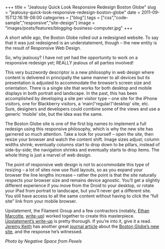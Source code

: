 +++
title         = "Jealousy Quick Look Responsive Redesign Boston Globe"
slug          = "jealousy-quick-look-responsive-redesign-boston-globe"
date          = 2011-09-15T12:16:18-08:00
categories    = ["blog"]
tags          = ["css","code-sample","responsive","site-design"]
image         = "images/posts/features/blogging-business-computer.jpg"
+++

A short while ago, the Boston Globe rolled out a redesigned website. To say that it was just redesigned is an understatement, though – the new entity is the result of Responsive Web Design.

So, why jealousy?  I have not yet had the opportunity to work on a responsive redesign yet; REALLY jealous of all parties involved!<!--more-->

This very buzzwordy descriptor is a new philosophy in web design where content is delivered in principally the same manner to all devices but its presentation is adjusted to accommodate the browser’s screen size and orientation. There is a single site that works for both desktop and mobile displays in both portrait and landscape. In the past, this has been accomplished by developing a site per visitor type – one site for the iPhone visitors, one for Blackberry visitors, a ‘main’/'regular’/'desktop’ site, etc. Sure, designers and developers could combine some of the views and use a generic ‘mobile’ site, but the idea was the same.


The Boston Globe site is one of the first big names to implement a full redesign using this responsive philosophy, which is why the new site has garnered so much attention. Take a look for yourself – open the site, then resize your browser and watch the content shift. Image sizes adjust; column widths shrink; eventually columns start to drop down to be pillars, instead of side-by-side; the navigation shrinks and eventually starts to drop items. The whole thing is just a marvel of web design.

The point of responsive web design is not to accommodate this type of resizing – a lot of sites now use fluid layouts, so as you expand your browser the line lengths increase – rather the point is that the site naturally respects your browser size and remains device agnostic. You’ll get a slightly different experience if you move from the Droid to your desktop, or rotate your iPad from portrait to landscape, but you’ll never get a different site. You still have access to all the same content without having to click the “full site” link from your mobile browser.

Upstatement, the Filament Group and a few contractors (notably, [Ethan Marcotte](http://www.twitter.com/beep), [write-up](http://unstoppablerobotninja.com/entry/the-boston-globe/)) worked together to create this masterpiece. [Upstatement’s write-up](http://upstatement.com/portfolio/boston-globe/) is pretty thorough. If you’re into it, give it a read. [Jeremy Keith](http://twitter.com/adactio) has another great [journal article](http://adactio.com/journal/4862/) about the [Boston Globe’s new site](http://www.bostonglobe.com), and the response he’s witnessed.


*Photo by Negative Space from Pexels*

